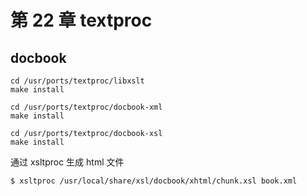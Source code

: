 # 第 22 章 textproc

## docbook

```
cd /usr/ports/textproc/libxslt
make install

cd /usr/ports/textproc/docbook-xml
make install

cd /usr/ports/textproc/docbook-xsl
make install

```

通过 xsltproc 生成 html 文件

```
$ xsltproc /usr/local/share/xsl/docbook/xhtml/chunk.xsl book.xml

```